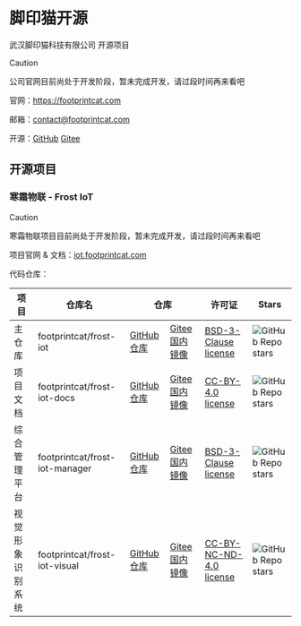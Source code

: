 # 脚印猫开源

武汉脚印猫科技有限公司 开源项目

> [!CAUTION]
> 公司官网目前尚处于开发阶段，暂未完成开发，请过段时间再来看吧

官网：https://footprintcat.com

邮箱：contact@footprintcat.com

开源：[GitHub](https://github.com/footprintcat) [Gitee](https://gitee.com/footprintcat)

## 开源项目

### 寒霜物联 - Frost IoT

> [!CAUTION]
> 寒霜物联项目目前尚处于开发阶段，暂未完成开发，请过段时间再来看吧

项目官网 & 文档：[iot.footprintcat.com](https://iot.footprintcat.com)

代码仓库：

<table>
  <thead>
    <tr>
      <th>项目</th>
      <th>仓库名</th>
      <th colspan="2">仓库</th>
      <th>许可证</th>
      <th>Stars</th>
    </tr>
  </thead>
  <tbody>
    <tr>
      <td>主仓库</td>
      <td>footprintcat/frost-iot</td>
      <td><a href="https://github.com/footprintcat/frost-iot">GitHub 仓库</a></td>
      <td><a href="https://gitee.com/footprintcat/frost-iot">Gitee 国内镜像</a></td>
      <td><a href="https://github.com/footprintcat/frost-iot/blob/main/LICENSE">BSD-3-Clause license</a></td>
      <td><img alt="GitHub Repo stars" src="https://img.shields.io/github/stars/footprintcat/frost-iot"></td>
    </tr>
    <tr>
      <td>项目文档</td>
      <td>footprintcat/frost-iot-docs</td>
      <td><a href="https://github.com/footprintcat/frost-iot-docs">GitHub 仓库</a></td>
      <td><a href="https://gitee.com/footprintcat/frost-iot-docs">Gitee 国内镜像</a></td>
      <td><a href="https://github.com/footprintcat/frost-iot-docs/blob/main/LICENSE">CC-BY-4.0 license</a></td>
      <td><img alt="GitHub Repo stars" src="https://img.shields.io/github/stars/footprintcat/frost-iot-docs"></td>
    </tr>
    <tr>
      <td>综合管理平台</td>
      <td>footprintcat/frost-iot-manager</td>
      <td><a href="https://github.com/footprintcat/frost-iot-manager">GitHub 仓库</a></td>
      <td><a href="https://gitee.com/footprintcat/frost-iot-manager">Gitee 国内镜像</a></td>
      <td><a href="https://github.com/footprintcat/frost-iot-manager/blob/main/LICENSE">BSD-3-Clause license</a></td>
      <td><img alt="GitHub Repo stars" src="https://img.shields.io/github/stars/footprintcat/frost-iot-manager"></td>
    </tr>
    <tr>
      <td>视觉形象识别系统</td>
      <td>footprintcat/frost-iot-visual</td>
      <td><a href="https://github.com/footprintcat/frost-iot-visual">GitHub 仓库</a></td>
      <td><a href="https://gitee.com/footprintcat/frost-iot-visual">Gitee 国内镜像</a></td>
      <td><a href="https://github.com/footprintcat/frost-iot-visual/blob/main/LICENSE">CC-BY-NC-ND-4.0 license</a></td>
      <td><img alt="GitHub Repo stars" src="https://img.shields.io/github/stars/footprintcat/frost-iot-visual"></td>
    </tr>
  </tbody>
</table>
